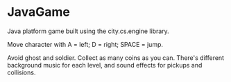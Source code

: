 # JavaGame
Java platform game built using the city.cs.engine library.

Move character with 
A = left; 
D = right; 
SPACE = jump.

Avoid ghost and soldier.
Collect as many coins as you can.
There's different background music for each level, and sound effects for pickups and collisions.
